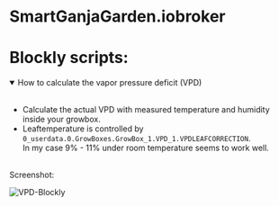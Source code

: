 # SmartGanjaGarden.iobroker
# Blockly scripts:
<details open>
  <summary>How to calculate the vapor pressure deficit (VPD)</summary><br>
  
  * Calculate the actual VPD with measured temperature and humidity inside your growbox. <br>  
  * Leaftemperature is controlled by `0_userdata.0.GrowBoxes.GrowBox_1.VPD_1.VPDLEAFCORRECTION`.<br>In my case 9% - 11% under room temperature seems to work well.<br>
  
  <br>
  Screenshot:<br>
  
  ![VPD-Blockly](https://github.com/SmartGanjaGarden/SmartGanjaGarden.iobroker/blob/main/src/images/VPD_Blockly.png "VPD-Blockly")
  

